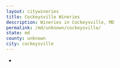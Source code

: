```yaml
---
layout: citywineries
title: Cockeysville Wineries
description: Wineries in Cockeysville, MD
permalink: /md/unknown/cockeysville/
state: md
county: unknown
city: cockeysville
---
```

-
